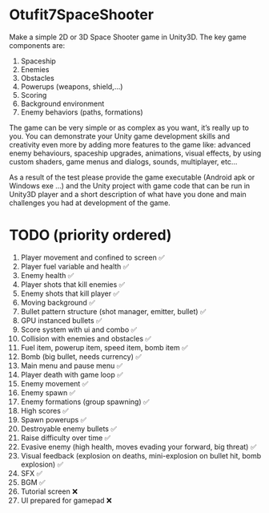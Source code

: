 # Otufit7SpaceShooter

Make a simple 2D or 3D Space Shooter game in Unity3D. The key game components are:
1. Spaceship
2. Enemies
3. Obstacles
4. Powerups (weapons, shield,...)
5. Scoring
6. Background environment
7. Enemy behaviors (paths, formations)

The game can be very simple or as complex as you want, it’s really up to you. You can
demonstrate your Unity game development skills and creativity even more by adding more
features to the game like: advanced enemy behaviours, spaceship upgrades, animations, visual
effects, by using custom shaders, game menus and dialogs, sounds, multiplayer, etc…

As a result of the test please provide the game executable (Android apk or Windows exe ...)
and the Unity project with game code that can be run in Unity3D player and a short description
of what have you done and main challenges you had at development of the game.

# TODO (priority ordered)
1. Player movement and confined to screen :white_check_mark:
2. Player fuel variable and health :white_check_mark:
3. Enemy health :white_check_mark:
4. Player shots that kill enemies :white_check_mark:
5. Enemy shots that kill player :white_check_mark:
6. Moving background :white_check_mark:
7. Bullet pattern structure (shot manager, emitter, bullet) :white_check_mark:
8. GPU instanced bullets :white_check_mark:
9. Score system  with ui and combo :white_check_mark:
10. Collision with enemies and obstacles :white_check_mark:
11. Fuel item, powerup item, speed item, bomb item :white_check_mark:
12. Bomb (big bullet, needs currency) :white_check_mark:
13. Main menu and pause menu :white_check_mark:
14. Player death with game loop :white_check_mark:
15. Enemy movement :white_check_mark:
16. Enemy spawn :white_check_mark:
17. Enemy formations (group spawning) :white_check_mark:
18. High scores :white_check_mark:
19. Spawn powerups :white_check_mark:
20. Destroyable enemy bullets :white_check_mark:
21. Raise difficulty over time :white_check_mark:
22. Evasive enemy (high health, moves evading your forward, big threat) :white_check_mark:
23. Visual feedback (explosion on deaths, mini-explosion on bullet hit, bomb explosion) :white_check_mark:
24. SFX :white_check_mark:
25. BGM :white_check_mark:
26. Tutorial screen :x:
27. UI prepared for gamepad :x: